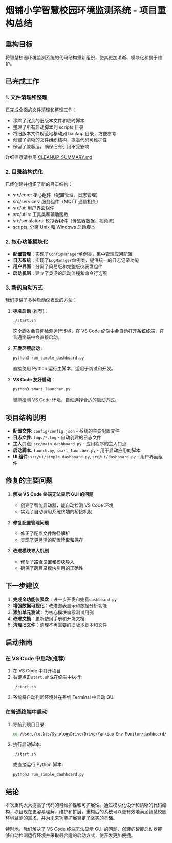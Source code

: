 # 烟铺小学智慧校园环境监测系统 - 项目重构总结

## 重构目标

将智慧校园环境监测系统的代码结构重新组织，使其更加清晰、模块化和易于维护。

## 已完成工作

### 1. 文件清理和整理

已完成全面的文件清理和整理工作：

- 移除了冗余的旧版本文件和临时脚本
- 整理了所有启动脚本到 scripts 目录
- 将旧版本文件规范地移动到 backup 目录，方便参考
- 创建了清晰的文件组织结构，提高代码可维护性
- 保留了兼容层，确保旧有引用不受影响

详细信息请参见 [CLEANUP_SUMMARY.md](./CLEANUP_SUMMARY.md)

### 2. 目录结构优化

已经创建并组织了新的目录结构：

- src/core: 核心组件（配置管理、日志管理）
- src/services: 服务组件（MQTT 通信相关）
- src/ui: 用户界面组件
- src/utils: 工具类和辅助函数
- src/simulators: 模拟器组件（传感器数据、视频流）
- scripts: 分离 Unix 和 Windows 启动脚本

### 2. 核心功能模块化

- **配置管理**：实现了`ConfigManager`单例类，集中管理应用配置
- **日志系统**：实现了`LogManager`单例类，提供统一的日志记录功能
- **用户界面**：分离了简易版和完整版仪表盘组件
- **启动机制**：建立了灵活的启动流程和命令行选项

### 3. 新的启动方式

我们提供了多种启动仪表盘的方法：

1. **标准启动** (推荐)：

   ```bash
   ./start.sh
   ```

   这个脚本会自动检测运行环境，在 VS Code 终端中会自动打开系统终端，在普通终端中会直接启动。

2. **开发环境启动**：

   ```bash
   python3 run_simple_dashboard.py
   ```

   直接使用 Python 运行主脚本，适用于调试和开发。

3. **VS Code 友好启动**：
   ```bash
   python3 smart_launcher.py
   ```
   智能检测 VS Code 环境，自动选择合适的启动方式。

## 项目结构说明

- **配置文件**: `config/config.json` - 系统的主要配置文件
- **日志文件**: `logs/*.log` - 自动创建的日志文件
- **主入口点**: `src/main_dashboard.py` - 应用程序的主入口点
- **启动脚本**: `launch.py`, `smart_launcher.py` - 用于启动应用的脚本
- **UI 组件**: `src/ui/simple_dashboard.py`, `src/ui/dashboard.py` - 用户界面组件

## 修复的主要问题

1. **解决 VS Code 终端无法显示 GUI 的问题**

   - 创建了智能启动器，能自动检测 VS Code 环境
   - 实现了自动调用系统终端的桥接机制

2. **修复配置管理问题**

   - 修正了配置文件路径解析
   - 实现了更灵活的配置读取和保存

3. **改进模块导入机制**
   - 修复了路径设置和模块导入
   - 确保了跨目录模块引用的正确性

## 下一步建议

1. **完成全功能仪表盘**：进一步开发和完善`dashboard.py`
2. **增强数据可视化**：改进图表显示和数据分析功能
3. **添加单元测试**：为核心模块编写测试用例
4. **改进文档**：更新使用手册和开发文档
5. **清理旧文件**：清理不再需要的旧版本脚本和文件

## 启动指南

### 在 VS Code 中启动(推荐)

1. 在 VS Code 中打开项目
2. 右键点击`start.sh`或在终端中执行:
   ```bash
   ./start.sh
   ```
3. 系统将自动判断环境并在系统 Terminal 中启动 GUI

### 在普通终端中启动

1. 导航到项目目录:
   ```bash
   cd /Users/rockts/SynologyDrive/Drive/Yanxiao-Env-Monitor/dashboard/
   ```
2. 执行启动脚本:
   ```bash
   ./start.sh
   ```
   或直接运行 Python 脚本:
   ```bash
   python3 run_simple_dashboard.py
   ```

## 结论

本次重构大大提高了代码的可维护性和可扩展性。通过模块化设计和清晰的代码结构，项目现在更容易理解、维护和扩展。重构后的系统可以更有效地满足智慧校园环境监测的需求，并为未来功能扩展奠定了坚实的基础。

特别地，我们解决了 VS Code 终端无法显示 GUI 的问题，创建的智能启动器能够自动检测运行环境并采取最合适的启动方式，使开发更加便捷。
